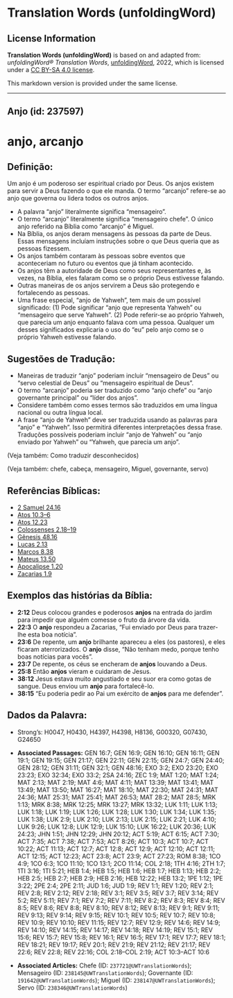 # Translation Words (unfoldingWord)

## License Information

**Translation Words (unfoldingWord)** is based on and adapted from: _unfoldingWord® Translation Words_, [unfoldingWord](https://unfoldingword.org/utw), 2022, which is licensed under a [CC BY-SA 4.0 license](https://creativecommons.org/licenses/by-sa/4.0/legalcode.en).

This markdown version is provided under the same license.



--------------------------------

## Anjo (id: 237597)

anjo, arcanjo
=============

Definição:
----------

Um anjo é um poderoso ser espiritual criado por Deus. Os anjos existem para servir a Deus fazendo o que ele manda. O termo “arcanjo” refere\-se ao anjo que governa ou lidera todos os outros anjos.

* A palavra “anjo” literalmente significa “mensageiro”.
* O termo “arcanjo” literalmente significa “mensageiro chefe”. O único anjo referido na Bíblia como “arcanjo” é Miguel.
* Na Bíblia, os anjos deram mensagens às pessoas da parte de Deus. Essas mensagens incluíam instruções sobre o que Deus queria que as pessoas fizessem.
* Os anjos também contaram às pessoas sobre eventos que aconteceriam no futuro ou eventos que já tinham acontecido.
* Os anjos têm a autoridade de Deus como seus representantes e, às vezes, na Bíblia, eles falaram como se o próprio Deus estivesse falando.
* Outras maneiras de os anjos servirem a Deus são protegendo e fortalecendo as pessoas.
* Uma frase especial, “anjo de Yahweh”, tem mais de um possível significado: (1\) Pode significar “anjo que representa Yahweh” ou “mensageiro que serve Yahweh”. (2\) Pode referir\-se ao próprio Yahweh, que parecia um anjo enquanto falava com uma pessoa. Qualquer um desses significados explicaria o uso do “eu” pelo anjo como se o próprio Yahweh estivesse falando.

Sugestões de Tradução:
----------------------

* Maneiras de traduzir “anjo” poderiam incluir “mensageiro de Deus” ou “servo celestial de Deus” ou “mensageiro espiritual de Deus”.
* O termo “arcanjo” poderia ser traduzido como “anjo chefe” ou “anjo governante principal” ou “líder dos anjos”.
* Considere também como esses termos são traduzidos em uma língua nacional ou outra língua local.
* A frase “anjo de Yahweh” deve ser traduzida usando as palavras para “anjo” e “Yahweh”. Isso permitirá diferentes interpretações dessa frase. Traduções possíveis poderiam incluir “anjo de Yahweh” ou “anjo enviado por Yahweh” ou “Yahweh, que parecia um anjo”.

(Veja também: Como traduzir desconhecidos)

(Veja também: chefe, cabeça, mensageiro, Miguel, governante, servo)

Referências Bíblicas:
---------------------

* [2 Samuel 24\.16](https://ref.ly/2Sam24:16)
* [Atos 10\.3–6](https://ref.ly/Acts10:3-Acts10:6)
* [Atos 12\.23](https://ref.ly/Acts12:23)
* [Colossenses 2\.18–19](https://ref.ly/Col2:18-Col2:19)
* [Gênesis 48\.16](https://ref.ly/Gen48:16)
* [Lucas 2\.13](https://ref.ly/Luke2:13)
* [Marcos 8\.38](https://ref.ly/Mark8:38)
* [Mateus 13\.50](https://ref.ly/Matt13:50)
* [Apocalipse 1\.20](https://ref.ly/Rev1:20)
* [Zacarias 1\.9](https://ref.ly/Zech1:9)

Exemplos das histórias da Bíblia:
---------------------------------

* **2:12** Deus colocou grandes e poderosos **anjos** na entrada do jardim para impedir que alguém comesse o fruto da árvore da vida.
* **22:3** O **anjo** respondeu a Zacarias, “Fui enviado por Deus para trazer\-lhe esta boa notícia”.
* **23:6** De repente, um **anjo** brilhante apareceu a eles (os pastores), e eles ficaram aterrorizados. O **anjo** disse, “Não tenham medo, porque tenho boas notícias para vocês”.
* **23:7** De repente, os céus se encheram de **anjos** louvando a Deus.
* **25:8** Então **anjos** vieram e cuidaram de Jesus.
* **38:12** Jesus estava muito angustiado e seu suor era como gotas de sangue. Deus enviou um **anjo** para fortalecê\-lo.
* **38:15** “Eu poderia pedir ao Pai um exército de **anjos** para me defender”.

Dados da Palavra:
-----------------

* Strong’s: H0047, H0430, H4397, H4398, H8136, G00320, G07430, G24650

* **Associated Passages:** GEN 16:7; GEN 16:9; GEN 16:10; GEN 16:11; GEN 19:1; GEN 19:15; GEN 21:17; GEN 22:11; GEN 22:15; GEN 24:7; GEN 24:40; GEN 28:12; GEN 31:11; GEN 32:1; GEN 48:16; EXO 3:2; EXO 23:20; EXO 23:23; EXO 32:34; EXO 33:2; 2SA 24:16; ZEC 1:9; MAT 1:20; MAT 1:24; MAT 2:13; MAT 2:19; MAT 4:6; MAT 4:11; MAT 13:39; MAT 13:41; MAT 13:49; MAT 13:50; MAT 16:27; MAT 18:10; MAT 22:30; MAT 24:31; MAT 24:36; MAT 25:31; MAT 25:41; MAT 26:53; MAT 28:2; MAT 28:5; MRK 1:13; MRK 8:38; MRK 12:25; MRK 13:27; MRK 13:32; LUK 1:11; LUK 1:13; LUK 1:18; LUK 1:19; LUK 1:26; LUK 1:28; LUK 1:30; LUK 1:34; LUK 1:35; LUK 1:38; LUK 2:9; LUK 2:10; LUK 2:13; LUK 2:15; LUK 2:21; LUK 4:10; LUK 9:26; LUK 12:8; LUK 12:9; LUK 15:10; LUK 16:22; LUK 20:36; LUK 24:23; JHN 1:51; JHN 12:29; JHN 20:12; ACT 5:19; ACT 6:15; ACT 7:30; ACT 7:35; ACT 7:38; ACT 7:53; ACT 8:26; ACT 10:3; ACT 10:7; ACT 10:22; ACT 11:13; ACT 12:7; ACT 12:8; ACT 12:9; ACT 12:10; ACT 12:11; ACT 12:15; ACT 12:23; ACT 23:8; ACT 23:9; ACT 27:23; ROM 8:38; 1CO 4:9; 1CO 6:3; 1CO 11:10; 1CO 13:1; 2CO 11:14; COL 2:18; 1TH 4:16; 2TH 1:7; 1TI 3:16; 1TI 5:21; HEB 1:4; HEB 1:5; HEB 1:6; HEB 1:7; HEB 1:13; HEB 2:2; HEB 2:5; HEB 2:7; HEB 2:9; HEB 2:16; HEB 12:22; HEB 13:2; 1PE 1:12; 1PE 3:22; 2PE 2:4; 2PE 2:11; JUD 1:6; JUD 1:9; REV 1:1; REV 1:20; REV 2:1; REV 2:8; REV 2:12; REV 2:18; REV 3:1; REV 3:5; REV 3:7; REV 3:14; REV 5:2; REV 5:11; REV 7:1; REV 7:2; REV 7:11; REV 8:2; REV 8:3; REV 8:4; REV 8:5; REV 8:6; REV 8:8; REV 8:10; REV 8:12; REV 8:13; REV 9:1; REV 9:11; REV 9:13; REV 9:14; REV 9:15; REV 10:1; REV 10:5; REV 10:7; REV 10:8; REV 10:9; REV 10:10; REV 11:15; REV 12:7; REV 12:9; REV 14:6; REV 14:9; REV 14:10; REV 14:15; REV 14:17; REV 14:18; REV 14:19; REV 15:1; REV 15:6; REV 15:7; REV 15:8; REV 16:1; REV 16:5; REV 17:1; REV 17:7; REV 18:1; REV 18:21; REV 19:17; REV 20:1; REV 21:9; REV 21:12; REV 21:17; REV 22:6; REV 22:8; REV 22:16; COL 2:18–COL 2:19; ACT 10:3–ACT 10:6
* **Associated Articles:** Chefe (ID: `237721@UWTranslationWords`); Mensageiro (ID: `238145@UWTranslationWords`); Governante (ID: `191642@UWTranslationWords`); Miguel (ID: `238147@UWTranslationWords`); Servo (ID: `238346@UWTranslationWords`)


